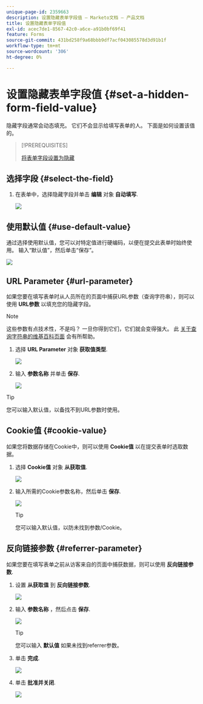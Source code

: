 ```yaml
---
unique-page-id: 2359663
description: 设置隐藏表单字段值 — Marketo文档 — 产品文档
title: 设置隐藏表单字段值
exl-id: acec7de1-8567-42c0-a6ce-a91b0bf69f41
feature: Forms
source-git-commit: 431bd258f9a68bbb9df7acf043085578d3d91b1f
workflow-type: tm+mt
source-wordcount: '306'
ht-degree: 0%

---
```


# 设置隐藏表单字段值 {#set-a-hidden-form-field-value}

隐藏字段通常会动态填充。 它们不会显示给填写表单的人。 下面是如何设置该值的。

>[!PREREQUISITES]
>
>[将表单字段设置为隐藏](/help/marketo/product-docs/demand-generation/forms/form-fields/set-a-form-field-as-hidden.md)

## 选择字段 {#select-the-field}

1. 在表单中，选择隐藏字段并单击 **编辑** 对象 **自动填写**.

   ![](assets/autofill.png)

## 使用默认值 {#use-default-value}

通过选择使用默认值，您可以对特定值进行硬编码，以便在提交此表单时始终使用。 输入“默认值”，然后单击“保存”。

![](assets/image2014-9-15-13-3a5-3a27.png)

## URL Parameter {#url-parameter}

如果您要在填写表单时从人员所在的页面中捕获URL参数（查询字符串），则可以使用 **URL参数** 以填充您的隐藏字段。

>[!NOTE]
>
>这些参数有点技术性，不是吗？ 一旦你得到它们，它们就会变得强大。 此 [关于查询字符串的维基百科页面](https://en.wikipedia.org/wiki/Query_string) 会有所帮助。

1. 选择 **URL Parameter** 对象 **获取值类型**.

   ![](assets/image2014-9-15-13-3a6-3a48.png)

1. 输入 **参数名称** 并单击 **保存**.

   ![](assets/image2014-9-15-13-3a7-3a35.png)

>[!TIP]
>
>您可以输入默认值，以备找不到URL参数时使用。

## Cookie值 {#cookie-value}

如果您将数据存储在Cookie中，则可以使用 **Cookie值** 以在提交表单时选取数据。

1. 选择 **Cookie值** 对象 **从获取值**.

   ![](assets/image2014-9-15-13-3a8-3a21.png)

1. 输入所需的Cookie参数名称，然后单击 **保存**.

   ![](assets/image2014-9-15-13-3a8-3a43.png)

   >[!TIP]
   >
   >您可以输入默认值，以防未找到参数/Cookie。

## 反向链接参数 {#referrer-parameter}

如果您要在填写表单之前从访客来自的页面中捕获数据，则可以使用 **反向链接参数**.

1. 设置 **从获取值** 到 **反向链接参数**.

   ![](assets/image2014-9-15-13-3a9-3a31.png)

1. 输入 **参数名称** ，然后点击 **保存**.

   ![](assets/image2014-9-15-13-3a9-3a56.png)

   >[!TIP]
   >
   >您可以输入 **默认值** 如果未找到referrer参数。

1. 单击 **完成**.

   ![](assets/image2014-9-15-13-3a10-3a26.png)

1. 单击 **批准并关闭**.

   ![](assets/image2014-9-15-13-3a10-3a43.png)
